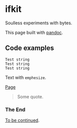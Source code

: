 # <span class=accent>if</span>kit

Soulless experiments with bytes.

This page built with [pandoc](https://pandoc.org).

## Code examples

    Test string
    Test string
    Test string

Text with `emphesize`.


[Page](page.md)

> Some quote.

### The End

[To be continued](to-be.md).
